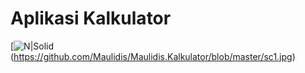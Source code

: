 # Aplikasi Kalkulator
[![N|Solid](https://github.com/Maulidis/Maulidis.Kalkulator/blob/master/sc1.jpg)(https://github.com/Maulidis/Maulidis.Kalkulator/blob/master/sc1.jpg)


